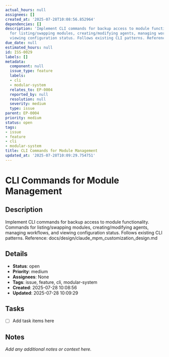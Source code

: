 ```yaml
---
actual_hours: null
assignees: []
created_at: '2025-07-28T10:08:56.852964'
dependencies: []
description: 'Implement CLI commands for backup access to module functionality. Commands
  for listing/swapping modules, creating/modifying agents, managing workflows, and
  viewing configuration status. Follows existing CLI patterns. Reference: docs/design/claude_mpm_customization_design.md'
due_date: null
estimated_hours: null
id: ISS-0029
labels: []
metadata:
  component: null
  issue_type: feature
  labels:
  - cli
  - modular-system
  relates_to: EP-0004
  reported_by: null
  resolution: null
  severity: medium
  type: issue
parent: EP-0004
priority: medium
status: open
tags:
- issue
- feature
- cli
- modular-system
title: CLI Commands for Module Management
updated_at: '2025-07-28T10:09:29.754751'
---
```


# CLI Commands for Module Management

## Description
Implement CLI commands for backup access to module functionality. Commands for listing/swapping modules, creating/modifying agents, managing workflows, and viewing configuration status. Follows existing CLI patterns. Reference: docs/design/claude_mpm_customization_design.md

## Details
- **Status**: open
- **Priority**: medium
- **Assignees**: None
- **Tags**: issue, feature, cli, modular-system
- **Created**: 2025-07-28 10:08:56
- **Updated**: 2025-07-28 10:09:29

## Tasks
- [ ] Add task items here

## Notes
_Add any additional notes or context here._
